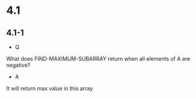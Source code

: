 # 4.1

## 4.1-1

*  Q

What does FIND-MAXIMUM-SUBARRAY return when all elements of A are negative?

*  A

It will return max value in this array
